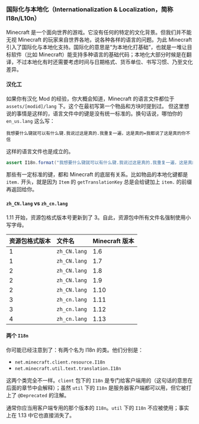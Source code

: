 ### 国际化与本地化（Internationalization & Localization，简称 I18n/L10n）

Minecraft 是一个面向世界的游戏。它没有任何的特定的文化背景。但我们并不能无视 Minecraft 的玩家来自世界各地，说各种各样的语言的问题。为此 Minecraft 引入了国际化与本地化支持。国际化的意思是“为本地化打基础”，也就是一堆让目标软件（比如 Minecraft）能支持多种语言的基础代码；本地化大部分时候是在翻译，不过本地化有时还需要考虑时间与日期格式、货币单位、书写习惯、乃至文化差异。

#### 汉化工

如果你有汉化 Mod 的经验，你大概会知道，Minecraft 的语言文件都位于 `assets/[modid]/lang` 下。这个在最初写第一个物品和方块时提到过。
但这里想说的事情是这样的，语言文件中的键是没有统一标准的。换句话说，哪怕你的 `en_us.lang` 这么写：

```
我想要什么键就可以有什么键.我说过这是真的.我重复一遍，这是真的=我都说了这是真的你不信
```

这样的语言文件也是成立的。

```java
assert I18n.format("我想要什么键就可以有什么键.我说过这是真的.我重复一遍，这是真的").equals("我都说了这是真的你不信")
```

那些有一定标准的键，都和 Minecraft 的底层有关系。比如物品的本地化键都是 `item.` 开头，就是因为 `Item` 的 `getTranslationKey` 总是会给键加上 `item.` 的前缀再返回给你。

#### `zh_CN.lang` vs `zh_cn.lang`

1.11 开始，资源包格式版本号更新到了 3。自此，资源包中所有文件名强制使用小写字母。

|资源包格式版本 |文件名       |Minecraft 版本|
|:------      |:------     |:------      |
|1            |`zh_CN.lang`|1.6          |
|1            |`zh_CN.lang`|1.7          |
|2            |`zh_CN.lang`|1.8          |
|2            |`zh_CN.lang`|1.9          |
|2            |`zh_CN.lang`|1.10         |
|3            |`zh_cn.lang`|1.11         |
|3            |`zh_cn.lang`|1.12         |
|4            |`zh_cn.lang`|1.13         |

#### 两个 `I18n`

你可能已经注意到了：有两个名为 I18n 的类。他们分别是：

  * `net.minecraft.client.resource.I18n`
  * `net.minecraft.util.text.translation.I18n`

这两个类完全不一样。`client` 包下的 `I18n` 是专门给客户端用的（这句话的意思在后面的章节中会解释）；虽然 `util` 下的 `I18n` 是服务器客户端都可以用，但它被打上了 `@Deprecated` 的注解。

通常你应当用客户端专用的那个版本的 `I18n`。`util` 下的 `I18n` 不应被使用；事实上在 1.13 中它也直接消失了。
